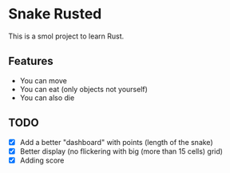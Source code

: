 # Snake Rusted

This is a smol project to learn Rust.

## Features
- You can move
- You can eat (only objects not yourself)
- You can also die

## TODO
- [x] Add a better "dashboard" with points (length of the snake)
- [x] Better display (no flickering with big (more than 15 cells) grid)
- [x] Adding score
